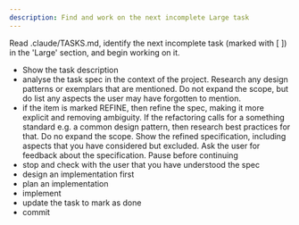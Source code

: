```yaml
---
description: Find and work on the next incomplete Large task
---
```

Read .claude/TASKS.md, identify the next incomplete task (marked with [
]) in the 'Large' section, and begin working on it.

  - Show the task description
  - analyse the task spec in the context of the project.
    Research any design patterns or exemplars that are mentioned. Do not
    expand the scope, but do list any aspects the user may have
    forgotten to mention.
  - if the item is marked REFINE, then refine the spec, making it more
	explicit and removing ambiguity. If the refactoring calls for a
	something standard e.g. a common design pattern, then research best
	practices for that. Do no expand the scope. Show the refined
	specification, including aspects that you have considered but
	excluded. Ask the user for feedback about the specification. Pause
	before continuing
  - stop and check with the user that you have understood the spec
  - design an implementation first
  - plan an implementation
  - implement
  - update the task to mark as done
  - commit
